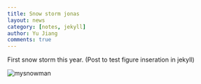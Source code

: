 ```yaml
---
title: Snow storm jonas
layout: news
category: [notes, jekyll]
author: Yu Jiang
comments: true
---
```


First snow storm this year.
(Post to test figure inseration in jekyll)


![mysnowman]({{site.url}}/images/posts/2016-01-22-snowman.JPG)
